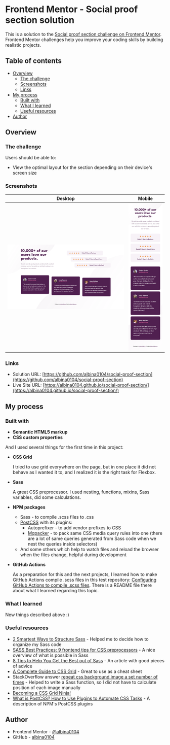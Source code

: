 # Frontend Mentor - Social proof section solution

This is a solution to the [Social proof section challenge on Frontend Mentor](https://www.frontendmentor.io/challenges/social-proof-section-6e0qTv_bA). Frontend Mentor challenges help you improve your coding skills by building realistic projects. 

## Table of contents

- [Overview](#overview)
  - [The challenge](#the-challenge)
  - [Screenshots](#screenshots)
  - [Links](#links)
- [My process](#my-process)
  - [Built with](#built-with)
  - [What I learned](#what-i-learned)
  - [Useful resources](#useful-resources)
- [Author](#author)

## Overview

### The challenge

Users should be able to:

- View the optimal layout for the section depending on their device's screen size

### Screenshots

|Desktop|Mobile|
|:-:|:-:|
|![](./screenshots/screenshot1.png)|![](./screenshots/screenshot2.png)|

### Links

- Solution URL: [https://github.com/albina0104/social-proof-section](https://github.com/albina0104/social-proof-section)
- Live Site URL: [https://albina0104.github.io/social-proof-section/](https://albina0104.github.io/social-proof-section/)

## My process

### Built with

- **Semantic HTML5 markup**
- **CSS custom properties**

And I used several things for the first time in this project:

- **CSS Grid**

  I tried to use grid everywhere on the page, but in one place it did not behave as I wanted it to, and I realized it is the right task for Flexbox.

- **Sass**

  A great CSS preprocessor. I used nesting, functions, mixins, Sass variables, did some calculations.

- **NPM packages**

  - Sass - to compile .scss files to .css
  - [PostCSS](https://github.com/postcss/postcss-cli) with its plugins:
    - Autoprefixer - to add vendor prefixes to CSS
    - [Mqpacker](https://www.npmjs.com/package/mqpacker) - to pack same CSS media query rules into one (there are a lot of same queries generated from Sass code when we nest the queries inside selectors)
  - And some others which help to watch files and reload the browser when the files change, helpful during development

- **GitHub Actions**

  As a preparation for this and the next projects, I learned how to make GitHub Actions compile .scss files in this test repository: [Configuring GitHub Actions to compile .scss files](https://github.com/albina0104/test-scss). There is a README file there about what I learned regarding this topic.

### What I learned

New things described above :)

### Useful resources

- [2 Smartest Ways to Structure Sass](https://www.webdesignerdepot.com/2020/12/2-smartest-ways-to-structure-sass/) - Helped me to decide how to organize my Sass code
- [SASS Best Practices: 9 frontend tips for CSS preprocessors](https://www.educative.io/blog/sass-best-practices-frontend-coding-tips) - A nice overview of what is possible in Sass
- [8 Tips to Help You Get the Best out of Sass](https://www.sitepoint.com/8-tips-help-get-best-sass/) - An article with good pieces of advice
- [A Complete Guide to CSS Grid](https://css-tricks.com/snippets/css/complete-guide-grid/) - Great to use as a cheat sheet
- StackOverflow answer [repeat css background image a set number of times](https://stackoverflow.com/a/52718403) - Helped to write a Sass function, so I did not have to calculate position of each image manually
- [Becoming a CSS Grid Ninja!](https://elad.medium.com/becoming-a-css-grid-ninja-f4c6db018cc1)
- [What is PostCSS? How to Use Plugins to Automate CSS Tasks](https://www.freecodecamp.org/news/what-is-postcss/) - A description of NPM's PostCSS plugins

## Author

- Frontend Mentor - [@albina0104](https://www.frontendmentor.io/profile/albina0104)
- GitHub - [albina0104](https://github.com/albina0104)
